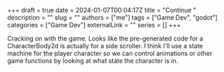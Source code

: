 +++ 
draft = true
date = 2024-01-07T00:04:17Z
title = "Continue "
description = ""
slug = ""
authors = ["me"]
tags = ["Game Dev", "godot"]
categories = ["Game Dev"]
externalLink = ""
series = []
+++

Cracking on with the game. Looks like the pre-generated code for a CharacterBody2d is actually for a side scroller. I think I'll use a state machine for the player character so we can control animations or other game functions by looking at what state the character is in.

